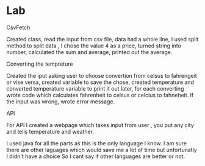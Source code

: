 # Lab

CsvFetch

Created class, read the input from csv file, data had a whole line, I used split method to split data  ,
I chose the value 4 as a price, turned string into number, calculated the sum and average, printed out the average.

Converting the tempreture

Created the iput asking user to choose convertion from celsus to fahrengeit or vise versa, 
created variable to save the chose, created temperature and converted temperature variable to print it out later,
for each converting wrote code which calculates fahrenheit to celsus or celcius to fahneheit.
If  the input was wrong, wrote error message.

API

For API I created a webpage which takes input from user , you put any city and tells temperature and weather. 

I used java for all the parts as this is the only language I know. 
I am sure there are other laguages which would save me a lot of time but unfortunatly I didn't have a choice
So I cant say if other languages are better or not. 
